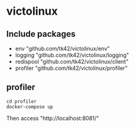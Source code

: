 # victolinux
## Include packages
 - env "github.com/tk42/victolinux/env"
 - logging "github.com/tk42/victolinux/logging"
 - redispool "github.com/tk42/victolinux/client"
 - profiler "github.com/tk42/victolinux/profiler"

## profiler
```
cd profiler
docker-compose up
```
Then access "http://localhost:8081/"
